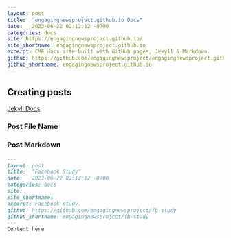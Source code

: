 ```yaml
---
layout: post
title:  "engagingnewsproject.github.io Docs"
date:   2023-06-22 02:12:12 -0700
categories: docs
site: https://engagingnewsproject.github.io/
site_shortname: engagingnewsproject.github.io
excerpt: CME docs site built with GitHub pages, Jekyll & Markdown.
github: https://github.com/engagingnewsproject/engagingnewsproject.github.io
github_shortname: engagingnewsproject.github.io
---
```


## Creating posts
[Jekyll Docs](https://jekyllrb.com/docs/posts/)

### Post File Name

### Post Markdown

```markdown
---
layout: post
title:  "Facebook Study"
date:   2023-06-22 02:12:12 -0700
categories: docs
site: 
site_shortname: 
excerpt: Facebook study.
github: https://github.com/engagingnewsproject/fb-study
github_shortname: engagingnewsproject/fb-study
---
Content here
```